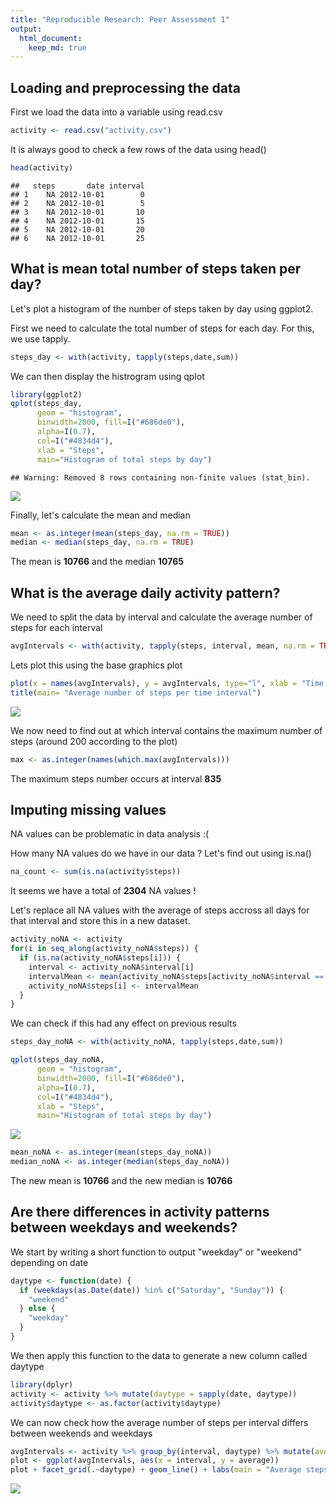 ```yaml
---
title: "Reproducible Research: Peer Assessment 1"
output: 
  html_document:
    keep_md: true
---
```

## Loading and preprocessing the data

First we load the data into a variable using read.csv


```r
activity <- read.csv("activity.csv")
```

It is always good to check a few rows of the data using head()


```r
head(activity)
```

```
##   steps       date interval
## 1    NA 2012-10-01        0
## 2    NA 2012-10-01        5
## 3    NA 2012-10-01       10
## 4    NA 2012-10-01       15
## 5    NA 2012-10-01       20
## 6    NA 2012-10-01       25
```

## What is mean total number of steps taken per day?

Let's plot a histogram of the number of steps taken by day using ggplot2.

First we need to calculate the total number of steps for each day. For this, we use tapply.


```r
steps_day <- with(activity, tapply(steps,date,sum))
```

We can then display the histrogram using qplot


```r
library(ggplot2)
qplot(steps_day, 
      geom = "histogram", 
      binwidth=2000, fill=I("#686de0"), 
      alpha=I(0.7), 
      col=I("#4834d4"), 
      xlab = "Steps", 
      main="Histogram of total steps by day")
```

```
## Warning: Removed 8 rows containing non-finite values (stat_bin).
```

![](PA1_template_files/figure-html/histogram-1.png)<!-- -->

Finally, let's calculate the mean and median


```r
mean <- as.integer(mean(steps_day, na.rm = TRUE))
median <- median(steps_day, na.rm = TRUE)
```

The mean is **10766** and the median **10765** 

## What is the average daily activity pattern?

We need to split the data by interval and calculate the average number of steps for each interval


```r
avgIntervals <- with(activity, tapply(steps, interval, mean, na.rm = TRUE))
```

Lets plot this using the base graphics plot


```r
plot(x = names(avgIntervals), y = avgIntervals, type="l", xlab = "Time interval", ylab = "Average number of steps")
title(main= "Average number of steps per time interval")
```

![](PA1_template_files/figure-html/unnamed-chunk-5-1.png)<!-- -->

We now need to find out at which interval contains the maximum number of steps (around 200 according to the plot)


```r
max <- as.integer(names(which.max(avgIntervals)))
```

The maximum steps number occurs at interval **835**

## Imputing missing values

NA values can be problematic in data analysis :(

How many NA values do we have in our data ? Let's find out using is.na()


```r
na_count <- sum(is.na(activity$steps))
```

It seems we have a total of **2304** NA values !

Let's replace all NA values with the average of steps accross all days for that interval and store this in a new dataset.


```r
activity_noNA <- activity
for(i in seq_along(activity_noNA$steps)) {
  if (is.na(activity_noNA$steps[i])) {
    interval <- activity_noNA$interval[i]
    intervalMean <- mean(activity_noNA$steps[activity_noNA$interval == interval], na.rm = TRUE)
    activity_noNA$steps[i] <- intervalMean
  }
}
```

We can check if this had any effect on previous results


```r
steps_day_noNA <- with(activity_noNA, tapply(steps,date,sum))

qplot(steps_day_noNA, 
      geom = "histogram", 
      binwidth=2000, fill=I("#686de0"), 
      alpha=I(0.7), 
      col=I("#4834d4"), 
      xlab = "Steps", 
      main="Histogram of total steps by day")
```

![](PA1_template_files/figure-html/unnamed-chunk-9-1.png)<!-- -->

```r
mean_noNA <- as.integer(mean(steps_day_noNA))
median_noNA <- as.integer(median(steps_day_noNA))
```

The new mean is **10766** and the new median is **10766**


## Are there differences in activity patterns between weekdays and weekends?

We start by writing a short function to output "weekday" or "weekend" depending on date


```r
daytype <- function(date) {
  if (weekdays(as.Date(date)) %in% c("Saturday", "Sunday")) {
    "weekend"
  } else {
    "weekday"
  }
}
```

We then apply this function to the data to generate a new column called daytype 


```r
library(dplyr)
activity <- activity %>% mutate(daytype = sapply(date, daytype))
activity$daytype <- as.factor(activity$daytype) 
```

We can now check how the average number of steps per interval differs between weekends and weekdays 


```r
avgIntervals <- activity %>% group_by(interval, daytype) %>% mutate(average = mean(steps, na.rm = TRUE))
plot <- ggplot(avgIntervals, aes(x = interval, y = average))
plot + facet_grid(.~daytype) + geom_line() + labs(main = "Average steps by interval for weekdays and weekends")
```

![](PA1_template_files/figure-html/unnamed-chunk-12-1.png)<!-- -->
